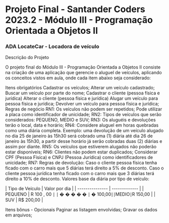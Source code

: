 <h1>Projeto Final - Santander Coders 2023.2 - Módulo III - Programação Orientada a Objetos II</h1>

<h3>ADA LocateCar - Locadora de veículo</h3>

  
Descrição do Projeto

O projeto final do Módulo III - Programação Orientada a Objetos II consiste na criação de uma aplicação que gerencie o aluguel de veículos, aplicando os conceitos vistos em aula, onde cada item abaixo seja considerado:

Itens obrigatórios
Cadastrar os veículos;
Alterar um veículo cadastrado;
Buscar um veículo por parte do nome;
Cadastrar o cliente (pessoa física e jurídica)
Alterar o cliente (pessoa física e jurídica)
Alugar um veículo para pessoa física e jurídica;
Devolver um veículo para pessoa física e jurídica;
Regras de negócio
RN1: Os veículos não podem ser repetidos; Pode utilizar a placa como identificador de unicidade;
RN2: Tipos de veículos que serão considerados: PEQUENO, MEDIO e SUV;
RN3: Os aluguéis e devoluções terão o local, data e horário;
RN4: Considere aluguel em horas quebradas como uma diária completa. Exemplo: uma devolução de um veículo alugado no dia 25 de janeiro às 15h30 será cobrado uma (1) diária até dia 26 de janeiro às 15h30, a partir desse horário já serão cobradas duas (2) diárias e assim por diante.
RN5: Os veículos que estiverem alugados não poderão estar disponíveis;
RN6: Clientes não podem estar duplicados; Considerar CPF (Pessoa Física) e CNPJ (Pessoa Jurídica) como identificadores de unicidade;
RN7: Regras de devolução:
Caso o cliente pessoa física tenha ficado com o carro mais que 5 diárias terá direito a 5% de desconto.
Caso o cliente pessoa jurídica tenha ficado com o carro mais que 3 diárias terá direito a 10% de desconto.
Valores base da diária por tipo de veículo:

| Tipo de Veículo | Valor por dia | | --------------- | ------------- | | PEQUENO | R
100
,
00
∣
∣
�
�
�
�
�
∣
�
100,00∣∣MEDIO∣R 150,00 | | SUV | R$ 200,00 |

Itens bônus - Opcionais
Paginar as listagem envolvidas;
Gravar os dados em arquivos;
